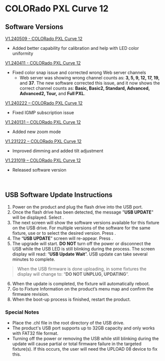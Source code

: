 # COLORado PXL Curve 12

## Software Versions

[V1.240509 - COLORado PXL Curve 12](https://github.com/Chauvet-Pro/COLORADOPXLCURVE12/blob/deec72379ace36f4a92b55ca3a0df9a9cab87b6c/firmware/V1.240509.zip)
- Added better capability for calibration and help with LED color uniformity

[V1.240411 - COLORado PXL Curve 12](https://github.com/Chauvet-Pro/COLORADOPXLCURVE12/blob/0c1a982447efde5e25913eddb22d2e283ce5b79f/firmware/V1.240411.zip)
- Fixed color snap issue and corrected wrong Web server channels
     * Web server was showing wrong channel counts as: **3, 5, 9, 12, 17, 19,** and **37**.  The new  software corrected this issue, and it now shows the correct channel counts as: **Basic, Basic2, Standard, Advanced, Advanced2, Tour,** and **Full PXL**.

[V1.240222 – COLORado PXL Curve 12](https://github.com/Chauvet-Pro/COLORADOPXLCURVE12/blob/1a3d1764795c843def4e53d80e5e310c747bd709/firmware/V1.240222.zip)
-	Fixed IGMP subscription issue

[V1.240131 – COLORado PXL Curve 12](https://github.com/Chauvet-Pro/COLORADOPXLCURVE12/blob/1a3d1764795c843def4e53d80e5e310c747bd709/firmware/V1.240131.zip)
-	Added new zoom mode

[V1.231222 – COLORado PXL Curve 12](https://github.com/Chauvet-Pro/COLORADOPXLCURVE12/blob/1a3d1764795c843def4e53d80e5e310c747bd709/firmware/V1.231222.zip)
-	Improved dimming and added tilt adjustment

[V1.231019 – COLORado PXL Curve 12](https://github.com/Chauvet-Pro/COLORADOPXLCURVE12/blob/1a3d1764795c843def4e53d80e5e310c747bd709/firmware/V1.231019.zip)
-	Released software version

&nbsp;

## USB Software Update Instructions
1. Power on the product and plug the flash drive into the USB port.
2.	Once the flash drive has been detected, the message "**USB UPDATE**" will be displayed. Select **<YES>**.  
3.	The next screen will show the software versions available for this fixture on the USB drive.  For multiple versions of the software for the same fixture, use **<UP>** or **<DOWN>** to select the desired version.  Press **<ENTER>**.
4.	The “**USB UPDATE**” screen will re-appear.  Press **<YES>**.
5.	The upgrade will start. **DO NOT** turn off the power or disconnect the USB while the USB LED is still blinking during the process. The screen display will read: “**USB Update Wait**”. USB update can take several minutes to complete.
   >When the USB firmware is done uploading, in some fixtures the display will change to: “**DO NOT UNPLUG, UPDATING**”.
6.	When the update is completed, the fixture will automatically reboot.
7.	Go to Fixture Information on the product’s menu map and confirm the firmware revision.
8.	When the boot-up process is finished, restart the product.

### Special Notes
* Place the .chl file in the root directory of the USB drive.
* The product's USB port supports up to 32GB capacity and only works with FAT32 file format.
* Turning off the power or removing the USB while still blinking during the update will cause partial or total firmware failure in the targeted fixture(s). If this occurs, the user will need the UPLOAD 08 device to fix this.
